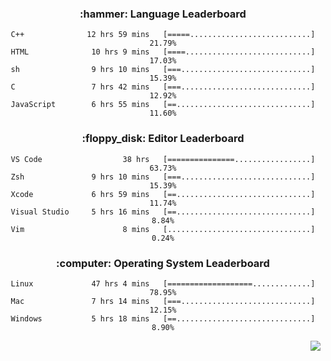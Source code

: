 <!--
<p align="center">
  <img height="50" src="https://cdn.simpleicons.org/c/81c8be" title="clang" alt="clang">
  <img height="50" src="https://cdn.simpleicons.org/c++/81c8be" title="cpp" alt="cpp">
  <img height="50" src="https://cdn.simpleicons.org/arm/81c8be" title="arm" alt="arm">
  <img height="50" src="https://cdn.simpleicons.org/stmicroelectronics/81c8be" title="stmicroelectronics" alt="stmicroelectronics">
  <img height="50" src="https://cdn.simpleicons.org/raspberrypi/81c8be" title="raspberrypi" alt="raspberrypi">
  <img height="50" src="https://cdn.simpleicons.org/cmake/81c8be" title="cmake" alt="cmake">
  <img height="50" src="https://cdn.simpleicons.org/gnubash/81c8be" title="gnubash" alt="gnubash">
</p>
-->

<!--START_SECTION:wakatime_gen-->
<div align="center"><h3 style="text-align: center;">:hammer: Language Leaderboard</h3><div>

```
C++              12 hrs 59 mins   [=====...........................]    21.79%
HTML              10 hrs 9 mins   [====............................]    17.03%
sh                9 hrs 10 mins   [===.............................]    15.39%
C                 7 hrs 42 mins   [===.............................]    12.92%
JavaScript        6 hrs 55 mins   [==..............................]    11.60%
```
<div align="center"><h3 style="text-align: center;">:floppy_disk: Editor Leaderboard</h3><div>

```
VS Code                  38 hrs   [===============.................]    63.73%
Zsh               9 hrs 10 mins   [===.............................]    15.39%
Xcode             6 hrs 59 mins   [==..............................]    11.74%
Visual Studio     5 hrs 16 mins   [==..............................]     8.84%
Vim                      8 mins   [................................]     0.24%
```
<div align="center"><h3 style="text-align: center;">:computer: Operating System Leaderboard</h3><div>

```
Linux             47 hrs 4 mins   [===================.............]    78.95%
Mac               7 hrs 14 mins   [===.............................]    12.15%
Windows           5 hrs 18 mins   [==..............................]     8.90%
```

<!--END_SECTION:wakatime_gen-->

<div align="right">

[![](https://komarev.com/ghpvc/?username=luswdev&color=283044&style=for-the-badge&label=visiters)](https://github.com/luswdev)

</div>
